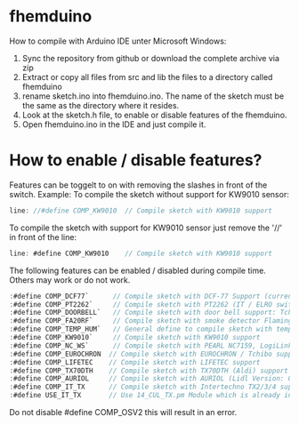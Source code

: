 fhemduino
=========


How to compile with Arduino IDE unter Microsoft Windows:


1. Sync the repository from github or download the complete archive via zip
2. Extract or copy all files from src and lib the files to a directory called fhemduino
3. rename sketch.ino into fhemduino.ino. The name of the sketch must be the same as the directory where it resides.
4. Look at the sketch.h file, to enable or disable features of the fhemduino.
5. Open fhemduino.ino in the IDE and just compile it.


How to enable / disable features?
=========

Features can be toggelt to on with removing the slashes in front of the switch.
Example:
To compile the sketch without support for KW9010 sensor: 
```C
line: //#define COMP_KW9010  // Compile sketch with KW9010 support
```   
To compile the sketch with support for KW9010 sensor just remove the '//' in front of the line:
```C
line: #define COMP_KW9010    // Compile sketch with KW9010 support
```


The following features can be enabled / disabled during compile time. Others may work or do not work.

```C
:#define COMP_DCF77`      // Compile sketch with DCF-77 Support (currently disableling this is not working, has still to be done)
:#define COMP_PT2262`     // Compile sketch with PT2262 (IT / ELRO switches)
:#define COMP_DOORBELL`   // Compile sketch with door bell support: Tchibo / Heidemann HX Pocket (70283)
:#define COMP_FA20RF`     // Compile sketch with smoke detector Flamingo FA20RF / ELRO RM150RF
:#define COMP_TEMP_HUM`   // General define to compile sketch with temperature / humidity devices
:#define COMP_KW9010`     // Compile sketch with KW9010 support
:#define COMP_NC_WS`      // Compile sketch with PEARL NC7159, LogiLink WS0002 support
:#define COMP_EUROCHRON  // Compile sketch with EUROCHRON / Tchibo support
:#define COMP_LIFETEC    // Compile sketch with LIFETEC support
:#define COMP_TX70DTH    // Compile sketch with TX70DTH (Aldi) support
:#define COMP_AURIOL     // Compile sketch with AURIOL (Lidl Version: 09/2013); only temperature
:#define COMP_IT_TX      // Compile sketch with Intertechno TX2/3/4 support
:#define USE_IT_TX       // Use 14_CUL_TX.pm Module which is already included in fhem. If not defined, the 14_fhemduino_Env module will be used.
```

Do not disable #define COMP_OSV2 this will result in an error.
